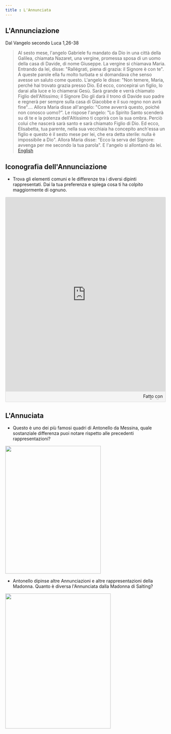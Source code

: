 ```yaml
---
title : L'Annunciata
---
```


## L'Annunciazione

Dal Vangelo secondo Luca  1,26-38 
> Al sesto mese, l'angelo Gabriele fu mandato da Dio in una città della Galilea, chiamata Nazaret, una vergine, promessa sposa di un uomo della casa di Davide, di nome Giuseppe. La vergine si chiamava Maria. Entrando da lei, disse: "Rallégrati, piena di grazia: il Signore è con te". 
A queste parole ella fu molto turbata e si domandava che senso avesse un saluto come questo. 
L'angelo le disse: "Non temere, Maria, perché hai trovato grazia presso Dio. Ed ecco, concepirai un figlio, lo darai alla luce e lo chiamerai Gesù. Sarà grande e verrà chiamato Figlio dell'Altissimo; il Signore Dio gli darà il trono di Davide suo padre e regnerà per sempre sulla casa di Giacobbe e il suo regno non avrà fine"....
Allora Maria disse all'angelo: "Come avverrà questo, poiché non conosco uomo?". Le rispose l'angelo: "Lo Spirito Santo scenderà su di te e la potenza dell'Altissimo ti coprirà con la sua ombra. Perciò colui che nascerà sarà santo e sarà chiamato Figlio di Dio. 
Ed ecco, Elisabetta, tua parente, nella sua vecchiaia ha concepito anch'essa un figlio e questo è il sesto mese per lei, che era detta sterile: nulla è impossibile a Dio". Allora Maria disse: "Ecco la serva del Signore: avvenga per me secondo la tua parola". E l'angelo si allontanò da lei.
[English]( https://www.goodnews.ie/annunciation.shtml)

## Iconografia dell'Annunciazione

- Trova gli elementi comuni e le differenze tra i diversi dipinti rappresentati. Dai la tua preferenza e spiega cosa ti ha colpito maggiormente di ognuno.

<div class="padlet-embed" style="border:1px solid rgba(0,0,0,0.1);border-radius:2px;box-sizing:border-box;overflow:hidden;position:relative;width:100%;background:#F4F4F4"><p style="padding:0;margin:0"><iframe src="https://padlet.com/embed/sekkxxebhumcgbqq" frameborder="0" allow="camera;microphone;geolocation" style="width:100%;height:608px;display:block;padding:0;margin:0"></iframe></p><div style="padding:8px;text-align:right;margin:0;"><a href="https://padlet.com?ref=embed" style="padding:0;margin:0;border:none;display:block;line-height:1;height:16px" target="_blank"><img src="https://resources.padletcdn.com/assets/made_with_padlet.png" width="86" height="16" style="padding:0;margin:0;background:none;border:none;display:inline;box-shadow:none" alt="Fatto con Padlet"></a></div></div>

## L'Annuciata

- Questo è uno dei più famosi quadri di Antonello da Messina, quale sostanziale differenza puoi notare rispetto alle precedenti rappresentazioni?

<img src="https://upload.wikimedia.org/wikipedia/commons/8/83/Antonello_da_Messina_-_Virgin_Annunciate_-_Galleria_Regionale_della_Sicilia%2C_Palermo.jpg" 
width="300" height="400">

 
- Antonello dipinse altre Annunciazioni e altre rappresentazioni della Madonna. Quanto è diversa l'Annunciata dalla Madonna  di Salting?

<img src="https://upload.wikimedia.org/wikipedia/commons/e/ec/Antonello_da_messina%2C_madonna_salting.jpg
" 
width="331" height="423">





